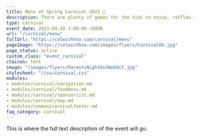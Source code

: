 ```yaml
---
title: Menu of Spring Carnival 2023 🎪
description: There are plenty of games for the kids to enjoy, raffles to be won, and money to be raised for CES.
type: carnival
event_date: 2023-04-28 1:00:00 +0000
url: "/carnival/menu"
fullUrl: "https://colwichhso.com/carnival/menu"
pageImage: "https://colwichhso.com/images/flyers/CarnivalOG.jpg"
page_status: active
custom_class: "event_carnival"
ctaicon: tent
image: "/images/flyers/ParentsNightOutWebOct.jpg"
stylesheet: "/css/carnival.css"
modules:
- modules/carnival/navigation.md
- modules/carnival/foodmenu.md
- modules/carnival/sponsorlist.md
- modules/carnival/map.md
- modules/common/carnivalfooter.md
faq_category: carnival
---
```

This is where the full text description of the event will go.